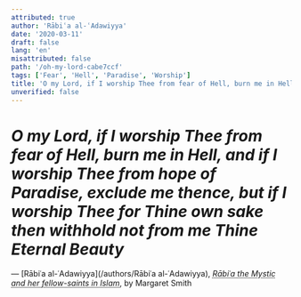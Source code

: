 ```yaml
---
attributed: true
author: 'Rābiʿa al-ʿAdawiyya'
date: '2020-03-11'
draft: false
lang: 'en'
misattributed: false
path: '/oh-my-lord-cabe7ccf'
tags: ['Fear', 'Hell', 'Paradise', 'Worship']
title: 'O my Lord, if I worship Thee from fear of Hell, burn me in Hell, and if I worship Thee from hope of Paradise, exclude me thence, but if I worship Thee for Thine own sake then withhold not from me Thine Eternal Beauty'
unverified: false
---
```


# *O my Lord, if I worship Thee from fear of Hell, burn me in Hell, and if I worship Thee from hope of Paradise, exclude me thence, but if I worship Thee for Thine own sake then withhold not from me Thine Eternal Beauty*

&mdash; [Rābiʿa al-ʿAdawiyya](/authors/Rābiʿa al-ʿAdawiyya), <cite><em><abbr title="ISBN-13: 9780521318631">Rābiʿa the Mystic and her fellow-saints in Islam</abbr></em></cite>, by Margaret Smith